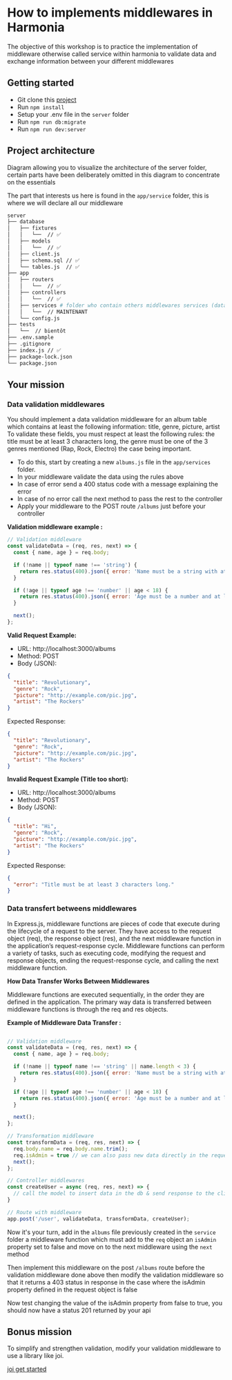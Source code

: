 # How to implements middlewares in Harmonia

The objective of this workshop is to practice the implementation of middleware otherwise called service within harmonia to validate data and exchange information between your different middlewares

## Getting started

- Git clone this [project](https://github.com/WildCodeSchool/workshop-js-middlewares)
- Run `npm install`
- Setup your .env file in the `server` folder
- Run `npm run db:migrate`
- Run `npm run dev:server`

## Project architecture

Diagram allowing you to visualize the architecture of the server folder, certain parts have been deliberately omitted in this diagram to concentrate on the essentials

The part that interests us here is found in the `app/service` folder, this is where we will declare all our middleware

```sh
server
├── database
│   ├── fixtures
│   │   └──  // ✅
│   ├── models
│   │   └──  // ✅
│   ├── client.js
│   ├── schema.sql // ✅
│   └── tables.js  // ✅
├── app
│   ├── routers
│   │   └──  // ✅
│   ├── controllers
│   │   └──  // ✅
│   ├── services # folder who contain others middlewares services (data validator, email service, etc..)
│   │   └──  // MAINTENANT
│   └── config.js
├── tests
│   └──  // bientôt
├── .env.sample
├── .gitignore
├── index.js // ✅
├── package-lock.json
└── package.json
```

## Your mission

### Data validation middlewares

You should implement a data validation middleware for an album table which contains at least the following information: title, genre, picture, artist
To validate these fields, you must respect at least the following rules: the title must be at least 3 characters long, the genre must be one of the 3 genres mentioned (Rap, Rock, Electro) the case being important.

- To do this, start by creating a new `albums.js` file in the `app/services` folder.
- In your middleware validate the data using the rules above
- In case of error send a 400 status code with a message explaining the error
- In case of no error call the next method to pass the rest to the controller
- Apply your middleware to the POST route `/albums` just before your controller

**Validation middleware example :**

```js
// Validation middleware
const validateData = (req, res, next) => {
  const { name, age } = req.body;

  if (!name || typeof name !== 'string') {
    return res.status(400).json({ error: 'Name must be a string with at least 3 characters.' });
  }

  if (!age || typeof age !== 'number' || age < 18) {
    return res.status(400).json({ error: 'Age must be a number and at least 18.' });
  }

  next();
};
```

**Valid Request Example:**

- URL: http://localhost:3000/albums
- Method: POST
- Body (JSON):

```json
{
  "title": "Revolutionary",
  "genre": "Rock",
  "picture": "http://example.com/pic.jpg",
  "artist": "The Rockers"
}
```

Expected Response:

```json
{
  "title": "Revolutionary",
  "genre": "Rock",
  "picture": "http://example.com/pic.jpg",
  "artist": "The Rockers"
}
```

**Invalid Request Example (Title too short):**

- URL: http://localhost:3000/albums
- Method: POST
- Body (JSON):

```json
{
  "title": "Hi",
  "genre": "Rock",
  "picture": "http://example.com/pic.jpg",
  "artist": "The Rockers"
}
```

Expected Response:

```json
{
  "error": "Title must be at least 3 characters long."
}
```

### Data transfert betweens middlewares

In Express.js, middleware functions are pieces of code that execute during the lifecycle of a request to the server. They have access to the request object (req), the response object (res), and the next middleware function in the application’s request-response cycle. Middleware functions can perform a variety of tasks, such as executing code, modifying the request and response objects, ending the request-response cycle, and calling the next middleware function.

**How Data Transfer Works Between Middlewares**

Middleware functions are executed sequentially, in the order they are defined in the application. The primary way data is transferred between middleware functions is through the req and res objects.

**Example of Middleware Data Transfer :**

```js

// Validation middleware
const validateData = (req, res, next) => {
  const { name, age } = req.body;

  if (!name || typeof name !== 'string' || name.length < 3) {
    return res.status(400).json({ error: 'Name must be a string with at least 3 characters.' });
  }

  if (!age || typeof age !== 'number' || age < 18) {
    return res.status(400).json({ error: 'Age must be a number and at least 18.' });
  }

  next();
};

// Transformation middleware
const transformData = (req, res, next) => {
  req.body.name = req.body.name.trim();
  req.isAdmin = true // we can also pass new data directly in the request object !
  next();
};

// Controller middlewares
const createUser = async (req, res, next) => {
  // call the model to insert data in the db & send response to the client
}

// Route with middleware
app.post('/user', validateData, transformData, createUser);

```

Now it's your turn, add in the `albums` file previously created in the `service` folder a middleware function which must add to the `req` object an `isAdmin` property set to false and move on to the next middleware using the `next` method

Then implement this middleware on the post `/albums` route before the validation middleware done above then modify the validation middleware so that it returns a 403 status in response in the case where the isAdmin property defined in the request object is false

Now test changing the value of the isAdmin property from false to true, you should now have a status 201 returned by your api

## Bonus mission

To simplify and strengthen validation, modify your validation middleware to use a library like joi.

[joi get started](https://www.digitalocean.com/community/tutorials/how-to-use-joi-for-node-api-schema-validation#step-2-experimenting-with-joi-validation-rules)